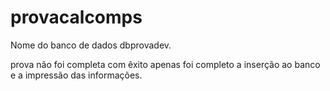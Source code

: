 # provacalcomps
Nome do banco de dados dbprovadev.

prova não foi completa com êxito apenas foi completo a inserção ao banco e a impressão das informações.
